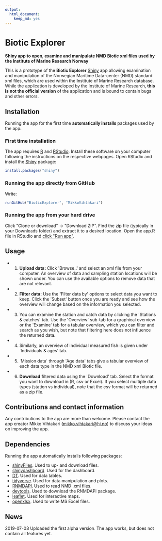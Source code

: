 ```yaml
---
output: 
  html_document: 
    keep_md: yes
---
```

# Biotic Explorer 
**Shiny app to open, examine and manipulate NMD Biotic xml files used by the Institute of Marine Research Norway**

This is a prototype of the **Biotic Explorer** [Shiny](https://shiny.rstudio.com/) app allowing examination and manipulation of the Norwegian Maritime Data-center (NMD) standard xml files, which are used within the Institute of Marine Research database. While the application is developed by the Institute of Marine Research, **this is not the official version** of the application and is bound to contain bugs and other errors. 

## Installation

Running the app for the first time **automatically installs** packages used by the app.

### First time installation

The app requires [R](https://www.r-project.org/) and [RStudio](https://www.rstudio.com/). Install these software on your computer following the instructions on the respective webpages. Open RStudio and install the [Shiny](https://shiny.rstudio.com/) package:




```r
install.packages("shiny")
```

### Running the app directly from GitHub

Write:


```r
runGitHub("BioticExplorer", "MikkoVihtakari")
```

### Running the app from your hard drive

Click "Clone or download" -> "Download ZIP". Find the zip file (typically in your Downloads folder) and extract it to a desired location. Open the app.R file in RStudio and [click "Run app"](https://shiny.rstudio.com/tutorial/written-tutorial/lesson1/).

## Usage

- 1) **Upload data:** Click 'Browse..' and select an xml file from your computer. An overview of data and sampling station locations will be shown under. You can use the available options to remove data that are not relevant.
- 2) **Filter data:** Use the 'Filter data by' options to select data you want to keep. Click the 'Subset' button once you are ready and see how the overview will change based on the information you selected.
- 3) You can examine the station and catch data by clicking the 'Stations & catches' tab. Use the 'Overview' sub-tab for a graphical overview or the 'Examine' tab for a tabular overview, which you can filter and search as you wish, but note that filtering here does not influence the returned data.
- 4) Similarly, an overview of individual measured fish is given under 'Individuals & ages' tab.
- 5) 'Mission data' through 'Age data' tabs give a tabular overview of each data type in the NMD xml Biotic file.
- 6) **Download** filtered data using the 'Download' tab. Select the format you want to download in (R, csv or Excel). If you select multiple data types (station vs individual), note that the csv format will be returned as a zip file.

## Contributions and contact information

Any contributions to the app are more than welcome. Please contact the app creator Mikko Vihtakari (<mikko.vihtakari@hi.no>) to discuss your ideas on improving the app.

## Dependencies

Running the app automatically installs following packages:

- [shinyFiles](https://cran.r-project.org/web/packages/shinyFiles/index.html). Used to up- and download files.  
- [shinydashboard](https://cran.r-project.org/web/packages/shinydashboard/index.html). Used for the dashboard.
- [DT](https://cran.r-project.org/web/packages/DT/index.html). Used for data tables.
- [tidyverse](https://cran.r-project.org/web/packages/tidyverse/index.html). Used for data manipulation and plots.
- [RNMDAPI](https://github.com/REDUS-IMR/RNMDAPI). Used to read NMD .xml files.
- [devtools](https://cran.r-project.org/web/packages/devtools/index.html). Used to download the RNMDAPI package.
- [leaflet](https://cran.r-project.org/web/packages/leaflet/index.html). Used for interactive maps.
- [openxlsx](https://cran.r-project.org/web/packages/openxlsx/index.html). Used to write MS Excel files. 

## News

2019-07-08 Uploaded the first alpha version. The app works, but does not contain all features yet. 

